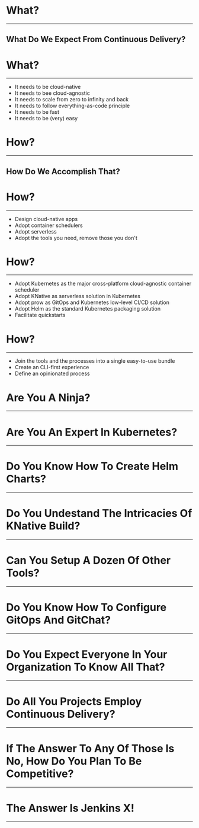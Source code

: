 <!-- .slide: data-background="../img/background/why.jpg" -->
# What?

---

## What Do We Expect From Continuous Delivery?


<!-- .slide: data-background="../img/background/why.jpg" -->
# What?

---

* It needs to be cloud-native <!-- .element: class="fragment" -->
* It needs to bee cloud-agnostic <!-- .element: class="fragment" -->
* It needs to scale from zero to infinity and back <!-- .element: class="fragment" -->
* It needs to follow everything-as-code principle <!-- .element: class="fragment" -->
* It needs to be fast <!-- .element: class="fragment" -->
* It needs to be (very) easy <!-- .element: class="fragment" -->


<!-- .slide: data-background="../img/background/how.jpg" -->
# How?

---

## How Do We Accomplish That?


<!-- .slide: data-background="../img/background/how.jpg" -->
# How?

---

* Design cloud-native apps <!-- .element: class="fragment" -->
* Adopt container schedulers <!-- .element: class="fragment" -->
* Adopt serverless <!-- .element: class="fragment" -->
* Adopt the tools you need, remove those you don't <!-- .element: class="fragment" -->


<!-- .slide: data-background="../img/background/how.jpg" -->
# How?

---

* Adopt Kubernetes as the major cross-platform cloud-agnostic container scheduler
* Adopt KNative as serverless solution in Kubernetes
* Adopt prow as GitOps and Kubernetes low-level CI/CD solution
* Adopt Helm as the standard Kubernetes packaging solution
* Facilitate quickstarts


<!-- .slide: data-background="../img/background/how.jpg" -->
# How?

---

* Join the tools and the processes into a single easy-to-use bundle
* Create an CLI-first experience
* Define an opinionated process


<!-- .slide: data-background="img/ninja.jpg" -->
# Are You A Ninja?

---


<!-- .slide: data-background="../img/products/kubernetes.png" -->
# Are You An Expert In Kubernetes?

---


<!-- .slide: data-background="../img/products/helm.png" -->
# Do You Know How To Create Helm Charts?

---


<!-- .slide: data-background="../img/products/knative.png" -->
# Do You Undestand The Intricacies Of KNative Build?

---


<!-- .slide: data-background="../img/background/manual.jpg" -->
# Can You Setup A Dozen Of Other Tools?

---


<!-- .slide: data-background="../img/background/manual.jpg" -->
# Do You Know How To Configure GitOps And GitChat?

---


<!-- .slide: data-background="../img/background/why.jpg" -->
# Do You Expect Everyone In Your Organization To Know All That?

---


<!-- .slide: data-background="../img/background/why.jpg" -->
# Do All You Projects Employ Continuous Delivery?

---


<!-- .slide: data-background="../img/background/why.jpg" -->
# If The Answer To Any Of Those Is No, How Do You Plan To Be Competitive?

---


<!-- .slide: data-background="../img/products/jenkins-x.png" -->
# The Answer Is Jenkins X!

---
